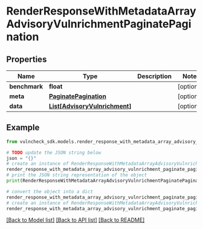 # RenderResponseWithMetadataArrayAdvisoryVulnrichmentPaginatePagination


## Properties

Name | Type | Description | Notes
------------ | ------------- | ------------- | -------------
**benchmark** | **float** |  | [optional] 
**meta** | [**PaginatePagination**](PaginatePagination.md) |  | [optional] 
**data** | [**List[AdvisoryVulnrichment]**](AdvisoryVulnrichment.md) |  | [optional] 

## Example

```python
from vulncheck_sdk.models.render_response_with_metadata_array_advisory_vulnrichment_paginate_pagination import RenderResponseWithMetadataArrayAdvisoryVulnrichmentPaginatePagination

# TODO update the JSON string below
json = "{}"
# create an instance of RenderResponseWithMetadataArrayAdvisoryVulnrichmentPaginatePagination from a JSON string
render_response_with_metadata_array_advisory_vulnrichment_paginate_pagination_instance = RenderResponseWithMetadataArrayAdvisoryVulnrichmentPaginatePagination.from_json(json)
# print the JSON string representation of the object
print(RenderResponseWithMetadataArrayAdvisoryVulnrichmentPaginatePagination.to_json())

# convert the object into a dict
render_response_with_metadata_array_advisory_vulnrichment_paginate_pagination_dict = render_response_with_metadata_array_advisory_vulnrichment_paginate_pagination_instance.to_dict()
# create an instance of RenderResponseWithMetadataArrayAdvisoryVulnrichmentPaginatePagination from a dict
render_response_with_metadata_array_advisory_vulnrichment_paginate_pagination_from_dict = RenderResponseWithMetadataArrayAdvisoryVulnrichmentPaginatePagination.from_dict(render_response_with_metadata_array_advisory_vulnrichment_paginate_pagination_dict)
```
[[Back to Model list]](../README.md#documentation-for-models) [[Back to API list]](../README.md#documentation-for-api-endpoints) [[Back to README]](../README.md)


